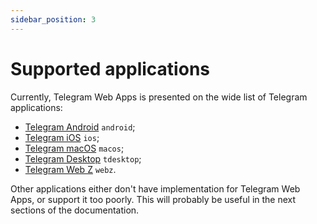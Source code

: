 ```yaml
---
sidebar_position: 3
---
```


# Supported applications

Currently, Telegram Web Apps is presented on the wide list of Telegram
applications:

- [Telegram Android](https://github.com/DrKLO/Telegram) `android`;
- [Telegram iOS](https://github.com/TelegramMessenger/Telegram-iOS) `ios`;
- [Telegram macOS](https://github.com/overtake/TelegramSwift) `macos`;
- [Telegram Desktop](https://github.com/telegramdesktop/tdesktop) `tdesktop`;
- [Telegram Web Z](https://github.com/Ajaxy/telegram-tt) `webz`.

Other applications either don't have implementation for Telegram Web Apps, or
support it too poorly. This will probably be useful in the next sections of the
documentation.
